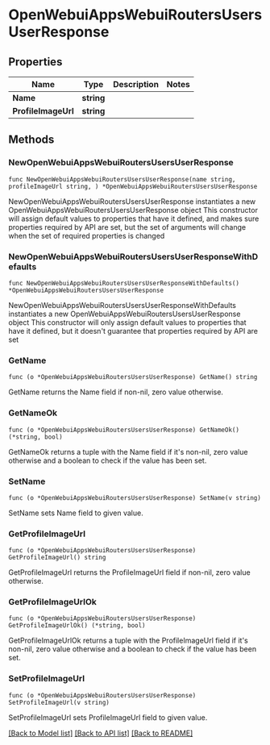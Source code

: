 # OpenWebuiAppsWebuiRoutersUsersUserResponse

## Properties

Name | Type | Description | Notes
------------ | ------------- | ------------- | -------------
**Name** | **string** |  | 
**ProfileImageUrl** | **string** |  | 

## Methods

### NewOpenWebuiAppsWebuiRoutersUsersUserResponse

`func NewOpenWebuiAppsWebuiRoutersUsersUserResponse(name string, profileImageUrl string, ) *OpenWebuiAppsWebuiRoutersUsersUserResponse`

NewOpenWebuiAppsWebuiRoutersUsersUserResponse instantiates a new OpenWebuiAppsWebuiRoutersUsersUserResponse object
This constructor will assign default values to properties that have it defined,
and makes sure properties required by API are set, but the set of arguments
will change when the set of required properties is changed

### NewOpenWebuiAppsWebuiRoutersUsersUserResponseWithDefaults

`func NewOpenWebuiAppsWebuiRoutersUsersUserResponseWithDefaults() *OpenWebuiAppsWebuiRoutersUsersUserResponse`

NewOpenWebuiAppsWebuiRoutersUsersUserResponseWithDefaults instantiates a new OpenWebuiAppsWebuiRoutersUsersUserResponse object
This constructor will only assign default values to properties that have it defined,
but it doesn't guarantee that properties required by API are set

### GetName

`func (o *OpenWebuiAppsWebuiRoutersUsersUserResponse) GetName() string`

GetName returns the Name field if non-nil, zero value otherwise.

### GetNameOk

`func (o *OpenWebuiAppsWebuiRoutersUsersUserResponse) GetNameOk() (*string, bool)`

GetNameOk returns a tuple with the Name field if it's non-nil, zero value otherwise
and a boolean to check if the value has been set.

### SetName

`func (o *OpenWebuiAppsWebuiRoutersUsersUserResponse) SetName(v string)`

SetName sets Name field to given value.


### GetProfileImageUrl

`func (o *OpenWebuiAppsWebuiRoutersUsersUserResponse) GetProfileImageUrl() string`

GetProfileImageUrl returns the ProfileImageUrl field if non-nil, zero value otherwise.

### GetProfileImageUrlOk

`func (o *OpenWebuiAppsWebuiRoutersUsersUserResponse) GetProfileImageUrlOk() (*string, bool)`

GetProfileImageUrlOk returns a tuple with the ProfileImageUrl field if it's non-nil, zero value otherwise
and a boolean to check if the value has been set.

### SetProfileImageUrl

`func (o *OpenWebuiAppsWebuiRoutersUsersUserResponse) SetProfileImageUrl(v string)`

SetProfileImageUrl sets ProfileImageUrl field to given value.



[[Back to Model list]](../README.md#documentation-for-models) [[Back to API list]](../README.md#documentation-for-api-endpoints) [[Back to README]](../README.md)


